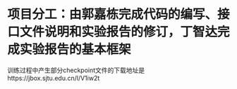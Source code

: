 # 项目分工：由郭嘉栋完成代码的编写、接口文件说明和实验报告的修订，丁智达完成实验报告的基本框架
训练过程中产生部分checkpoint文件的下载地址是https://jbox.sjtu.edu.cn/l/V1iw2t

